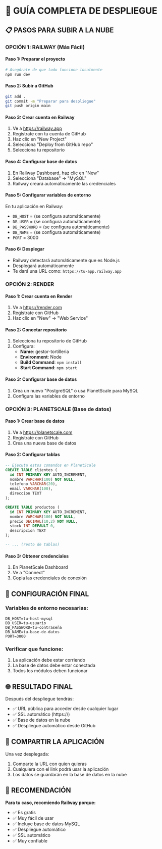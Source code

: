 # 🚀 GUÍA COMPLETA DE DESPLIEGUE

## 📋 PASOS PARA SUBIR A LA NUBE

### **OPCIÓN 1: RAILWAY (Más Fácil)**

#### Paso 1: Preparar el proyecto
```bash
# Asegúrate de que todo funcione localmente
npm run dev
```

#### Paso 2: Subir a GitHub
```bash
git add .
git commit -m "Preparar para despliegue"
git push origin main
```

#### Paso 3: Crear cuenta en Railway
1. Ve a https://railway.app
2. Regístrate con tu cuenta de GitHub
3. Haz clic en "New Project"
4. Selecciona "Deploy from GitHub repo"
5. Selecciona tu repositorio

#### Paso 4: Configurar base de datos
1. En Railway Dashboard, haz clic en "New"
2. Selecciona "Database" → "MySQL"
3. Railway creará automáticamente las credenciales

#### Paso 5: Configurar variables de entorno
En tu aplicación en Railway:
- `DB_HOST` = (se configura automáticamente)
- `DB_USER` = (se configura automáticamente)
- `DB_PASSWORD` = (se configura automáticamente)
- `DB_NAME` = (se configura automáticamente)
- `PORT` = 3000

#### Paso 6: Desplegar
- Railway detectará automáticamente que es Node.js
- Desplegará automáticamente
- Te dará una URL como: `https://tu-app.railway.app`

### **OPCIÓN 2: RENDER**

#### Paso 1: Crear cuenta en Render
1. Ve a https://render.com
2. Regístrate con GitHub
3. Haz clic en "New" → "Web Service"

#### Paso 2: Conectar repositorio
1. Selecciona tu repositorio de GitHub
2. Configura:
   - **Name**: gestor-tortilleria
   - **Environment**: Node
   - **Build Command**: `npm install`
   - **Start Command**: `npm start`

#### Paso 3: Configurar base de datos
1. Crea un nuevo "PostgreSQL" o usa PlanetScale para MySQL
2. Configura las variables de entorno

### **OPCIÓN 3: PLANETSCALE (Base de datos)**

#### Paso 1: Crear base de datos
1. Ve a https://planetscale.com
2. Regístrate con GitHub
3. Crea una nueva base de datos

#### Paso 2: Configurar tablas
```sql
-- Ejecuta estos comandos en PlanetScale
CREATE TABLE clientes (
  id INT PRIMARY KEY AUTO_INCREMENT,
  nombre VARCHAR(100) NOT NULL,
  telefono VARCHAR(20),
  email VARCHAR(100),
  direccion TEXT
);

CREATE TABLE productos (
  id INT PRIMARY KEY AUTO_INCREMENT,
  nombre VARCHAR(100) NOT NULL,
  precio DECIMAL(10,2) NOT NULL,
  stock INT DEFAULT 0,
  descripcion TEXT
);

-- ... (resto de tablas)
```

#### Paso 3: Obtener credenciales
1. En PlanetScale Dashboard
2. Ve a "Connect"
3. Copia las credenciales de conexión

## 🔧 CONFIGURACIÓN FINAL

### Variables de entorno necesarias:
```
DB_HOST=tu-host-mysql
DB_USER=tu-usuario
DB_PASSWORD=tu-contraseña
DB_NAME=tu-base-de-datos
PORT=3000
```

### Verificar que funcione:
1. La aplicación debe estar corriendo
2. La base de datos debe estar conectada
3. Todos los módulos deben funcionar

## 🌐 RESULTADO FINAL

Después del despliegue tendrás:
- ✅ URL pública para acceder desde cualquier lugar
- ✅ SSL automático (https://)
- ✅ Base de datos en la nube
- ✅ Despliegue automático desde GitHub

## 📱 COMPARTIR LA APLICACIÓN

Una vez desplegada:
1. Comparte la URL con quien quieras
2. Cualquiera con el link podrá usar la aplicación
3. Los datos se guardarán en la base de datos en la nube

## 🎯 RECOMENDACIÓN

**Para tu caso, recomiendo Railway porque:**
- ✅ Es gratis
- ✅ Muy fácil de usar
- ✅ Incluye base de datos MySQL
- ✅ Despliegue automático
- ✅ SSL automático
- ✅ Muy confiable 